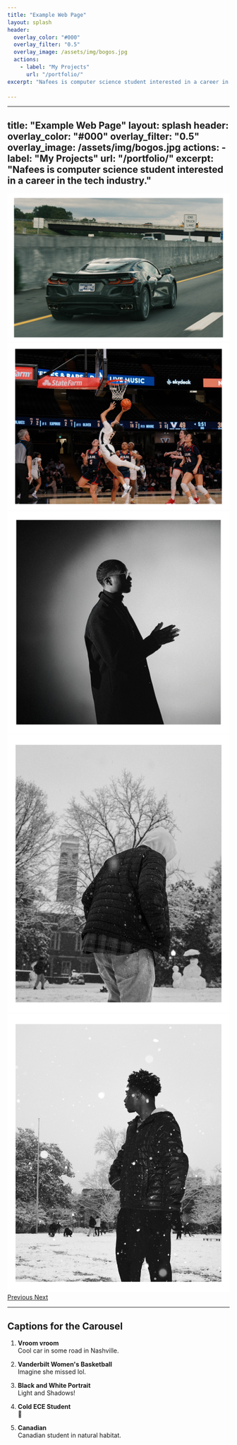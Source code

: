 ```yaml
---
title: "Example Web Page"
layout: splash
header:
  overlay_color: "#000"
  overlay_filter: "0.5"
  overlay_image: /assets/img/bogos.jpg
  actions:
    - label: "My Projects"
      url: "/portfolio/"
excerpt: "Nafees is computer science student interested in a career in the tech industry."

---
```

---
title: "Example Web Page"
layout: splash
header:
  overlay_color: "#000"
  overlay_filter: "0.5"
  overlay_image: /assets/img/bogos.jpg
  actions:
    - label: "My Projects"
      url: "/portfolio/"
excerpt: "Nafees is computer science student interested in a career in the tech industry."
---

<div class="content-wrapper">
  <div id="galleryCarousel" class="carousel slide" data-bs-ride="carousel">
    <div class="carousel-inner">
      <div class="carousel-item active">
        <img src="assets/img/IMG_4505.JPG" class="d-block w-100" alt="Cool Car">
      </div>
      <div class="carousel-item">
        <img src="assets/img/IMG_4499.JPG" class="d-block w-100" alt="Vandy womens basketball">
      </div>
      <div class="carousel-item">
        <img src="assets/img/IMG_4242.JPG" class="d-block w-100" alt="Black and White Portrait">
      </div>
      <div class="carousel-item">
        <img src="assets/img/IMG_4399.JPG" class="d-block w-100" alt="Cold ECE Student">
      </div>
      <div class="carousel-item">
        <img src="assets/img/IMG_4394.JPG" class="d-block w-100" alt="Canadian">
      </div>
    </div>
    <a class="carousel-control-prev" href="#galleryCarousel" role="button" data-bs-slide="prev">
      <span class="carousel-control-prev-icon" aria-hidden="true"></span>
      <span class="visually-hidden">Previous</span>
    </a>
    <a class="carousel-control-next" href="#galleryCarousel" role="button" data-bs-slide="next">
      <span class="carousel-control-next-icon" aria-hidden="true"></span>
      <span class="visually-hidden">Next</span>
    </a>
  </div>
</div>

---

## Captions for the Carousel

1. **Vroom vroom**  
   Cool car in some road in Nashville.

2. **Vanderbilt Women's Basketball**  
   Imagine she missed lol.

3. **Black and White Portrait**  
   Light and Shadows!

4. **Cold ECE Student**  
   🥶

5. **Canadian**  
   Canadian student in natural habitat.
